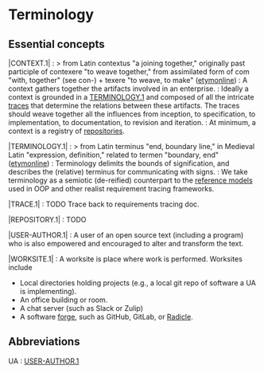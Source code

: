 # Terminology

## Essential concepts

<a id="CONTEXT.1" class="lu-tag">|CONTEXT.1|</a>
: > from Latin contextus "a joining together," originally past participle of
  contexere "to weave together," from assimilated form of com "with, together"
  (see con-) + texere "to weave, to make"  ([etymonline](https://www.etymonline.com/search?q=context))
: A context gathers together the artifacts involved in an enterprise.
: Ideally a context is grounded in a [TERMINOLOGY.1][] and composed of all the
  intricate [traces][TRACE.1] that determine the relations between these
  artifacts. The traces should weave together all the influences from inception,
  to specification, to implementation, to documentation, to revision and
  iteration.
: At minimum, a context is a registry of [repositories][REPOSITORY.1].

<a id="TERMINOLOGY.1" class="lu-tag">|TERMINOLOGY.1|</a>
: > from Latin terminus "end, boundary line," in Medieval Latin "expression,
  definition," related to termen "boundary, end"
  ([etymonline](https://www.etymonline.com/word/term#etymonline_v_10648))
: Terminology delimits the bounds of signification, and describes the (relative)
  terminus for communicating with signs.
: We take terminology as a semiotic (de-reified) counterpart to the [reference
  models](https://en.wikipedia.org/wiki/Reference_model) used in OOP and other
  realist requirement tracing frameworks.

|TRACE.1|
: TODO Trace back to requirements tracing doc.

|REPOSITORY.1|
: TODO

|USER-AUTHOR.1|
: A user of an open source text (including a program) who is also empowered and
  encouraged to alter and transform the text.

|WORKSITE.1|
: A worksite is place where work is performed. Worksites include

  - Local directories holding projects (e.g., a local git repo of software a UA
    is implementing).
  - An office building or room.
  - A chat server (such as Slack or Zulip)
  - A software [forge](https://en.wikipedia.org/wiki/Forge_(software)), such as
    GitHub, GitLab, or [Radicle](https://radicle.xyz/).

## Abbreviations

UA
: [USER-AUTHOR.1][]

[CONTEXT.1]: #CONTEXT.1
[TERMINOLOGY.1]: #TERMINOLOGY.1
[REPOSITORY.1]: #REPOSITORY.1
[TRACE.1]: #TRACE.1
[USER-AUTHOR.1]: #USER-AUTHOR.1
